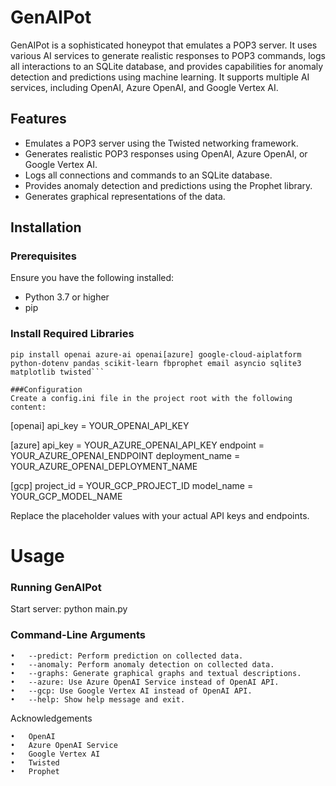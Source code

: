 
# GenAIPot

GenAIPot is a sophisticated honeypot that emulates a POP3 server. It uses various AI services to generate realistic responses to POP3 commands, logs all interactions to an SQLite database, and provides capabilities for anomaly detection and predictions using machine learning. It supports multiple AI services, including OpenAI, Azure OpenAI, and Google Vertex AI.

## [](#features)Features

-   Emulates a POP3 server using the Twisted networking framework.
-   Generates realistic POP3 responses using OpenAI, Azure OpenAI, or Google Vertex AI.
-   Logs all connections and commands to an SQLite database.
-   Provides anomaly detection and predictions using the Prophet library.
-   Generates graphical representations of the data.

## [](#installation)Installation

### [](#prerequisites)Prerequisites

Ensure you have the following installed:

-   Python 3.7 or higher
-   pip

### [](#install-required-libraries)Install Required Libraries

```
pip install openai azure-ai openai[azure] google-cloud-aiplatform python-dotenv pandas scikit-learn fbprophet email asyncio sqlite3 matplotlib twisted```

###Configuration
Create a config.ini file in the project root with the following content:
```

[openai] api_key = YOUR_OPENAI_API_KEY

[azure] api_key = YOUR_AZURE_OPENAI_API_KEY endpoint = YOUR_AZURE_OPENAI_ENDPOINT deployment_name = YOUR_AZURE_OPENAI_DEPLOYMENT_NAME

[gcp] project_id = YOUR_GCP_PROJECT_ID model_name = YOUR_GCP_MODEL_NAME


Replace the placeholder values with your actual API keys and endpoints.

# Usage

### Running GenAIPot
Start server: python main.py

### Command-Line Arguments


	•	--predict: Perform prediction on collected data.
	•	--anomaly: Perform anomaly detection on collected data.
	•	--graphs: Generate graphical graphs and textual descriptions.
	•	--azure: Use Azure OpenAI Service instead of OpenAI API.
	•	--gcp: Use Google Vertex AI instead of OpenAI API.
	•	--help: Show help message and exit.

Acknowledgements

	•	OpenAI
	•	Azure OpenAI Service
	•	Google Vertex AI
	•	Twisted
	•	Prophet
```
